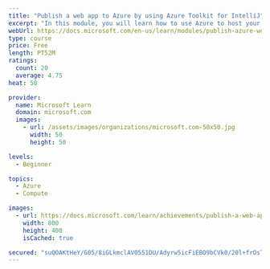 ```yaml
---
title: "Publish a web app to Azure by using Azure Toolkit for IntelliJ"
excerpt: "In this module, you will learn how to use Azure to host your Java web apps, built by using IntelliJ IDEA."
webUrl: https://docs.microsoft.com/en-us/learn/modules/publish-azure-web-app-with-azure-toolkit-intellij/
type: course
price: Free
length: PT52M
ratings:
  count: 20
  average: 4.75
heat: 50

provider:
  name: Microsoft Learn
  domain: microsoft.com
  images:
    - url: /assets/images/organizations/microsoft.com-50x50.jpg
      width: 50
      height: 50

levels:
  - Beginner

topics:
  - Azure
  - Compute

images:
  - url: https://docs.microsoft.com/learn/achievements/publish-a-web-app-to-azure-by-using-azure-toolkit-for-intellij-social.png
    width: 800
    height: 400
    isCached: true

secured: "suQOAKtHeY/G05/8iGLkmclAV0551DU/Adyrw5icFiEBO9bCVk0/20l+frOsT+UYRbKWIB9w3KkLOJYsXEoN0QyWmOi5rkrzJD9A9yokSGteDh15mQgt8e40knxZipURPh6dxQPFKPQjTQfIPxUEx308GtNtUw82dpX2eLOYSMsCHwdBrQL65xEA0Br/MxFRU0a2z/qALErBPbyTV/6+tt9I+k6/1KS9Rm3Qox0Vf2IUoAKmN0zYhunpk8pUuUWeQ4c1yRnwA0zqxXKUXYkzOkJk0M0LONehFjh8f8tWEwVZklk70CLfpAu2yY7OS7sE5HooLPm4zjtMXkKZ8JRmhXu7EzUX3gii96wKZXGOJmjOBsg7st9RxJSUjY4UvD0mXzlByZLhUzcChj2gQOV/rd0WPZTnt+mpCJ2deoXlXfU=;Xhmobn9CfHcOxMmZbSalKg=="
---
```


